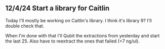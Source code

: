 ## 12/4/24 Start a library for Caitlin

Today I'll mostly be working on Caitlin's library. I think it's library 9? I'll double check that. 

When I'm done with that I'll Qubit the extractions from yesterday and start the last 25. Also have to reextract the ones that failed (<7 ng/ul).

